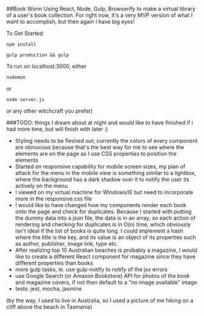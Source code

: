 


##Book Worm 
Using React, Node, Gulp, Browserify to make a virtual library of a user's book collection. For right now, it's a very MVP version of what I want to accomplish, but then again I have big eyes!

To Get Started:
```
npm install
```
```
gulp production && gulp
```
To run on localhost:3000, either
```
nodemon
```
or
```
node server.js
```
or any other witchcraft you prefer)


###TODO: things I dream about at night and would like to have finished if i had more time, but will finish with later :)
- Styling needs to be fleshed out; currently the colors of every component are obnoxious because that's the best way for me to see where the elements are on the page as I use CSS properties to position the elements
- Started on responsive capability for mobile screen sizes, my plan of attack for the menu in the mobile view is something similar to a lightbox, where the background has a dark shadow over it to notify the user its actively on the menu
- I viewed on my virtual machine for Windows/IE but need to incorporate more in the responsive.css file  
- I would like to have changed how my components render each book onto the page and check for duplicates. Because I started with putting the dummy data into a json file, the data is in an array, so each action of rendering and checking for duplicates is in O(n) time, which obviously isn't ideal if the list of books is quite long. I could implement a hash where the title is the key, and its value is an object of its properties such as author, publisher, image link, type etc.
- After realizing top 10 Australian beaches is probably a magazine, I would like to create a different React component for magazine since they have different properties than books
- more gulp tasks, ie. use gulp-notify to notify of the jsx errors
- use Google Search (or Amazon Bookstore) API for photos of the book and magazine covers, if not then default to a "no image available" image
- tests: jest, mocha, jasmine


(by the way, I used to live in Australia, so I used a picture of me hiking on a cliff above the beach in Tasmania)
